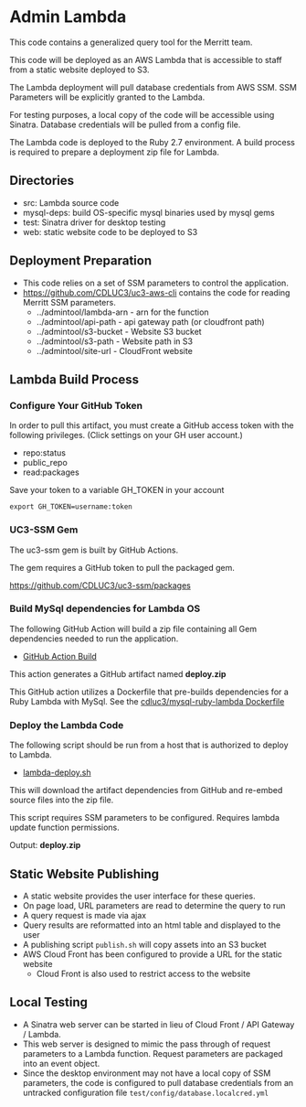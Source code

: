 # Admin Lambda

This code contains a generalized query tool for the Merritt team.

This code will be deployed as an AWS Lambda that is accessible to staff from a static website deployed to S3.

The Lambda deployment will pull database credentials from AWS SSM.  SSM Parameters will be explicitly granted to the Lambda.

For testing purposes, a local copy of the code will be accessible using Sinatra.  Database credentials will be pulled from a config file.

The Lambda code is deployed to the Ruby 2.7 environment.  A build process is required to prepare a deployment zip file for Lambda.

## Directories
- src: Lambda source code
- mysql-deps: build OS-specific mysql binaries used by mysql gems
- test: Sinatra driver for desktop testing
- web: static website code to be deployed to S3

## Deployment Preparation
- This code relies on a set of SSM parameters to control the application.
- https://github.com/CDLUC3/uc3-aws-cli contains the code for reading Merritt SSM parameters.
  - ../admintool/lambda-arn - arn for the function
  - ../admintool/api-path - api gateway path (or cloudfront path)
  - ../admintool/s3-bucket - Website S3 bucket
  - ../admintool/s3-path - Website path in S3
  - ../admintool/site-url - CloudFront website

## Lambda Build Process

### Configure Your GitHub Token

In order to pull this artifact, you must create a GitHub access token
with the following privileges. (Click settings on your GH user account.)
- repo:status
- public_repo
- read:packages

Save your token to a variable GH_TOKEN in your account

```
export GH_TOKEN=username:token
```

### UC3-SSM Gem
The uc3-ssm gem is built by GitHub Actions.  

The gem requires a GitHub token to pull the packaged gem.

https://github.com/CDLUC3/uc3-ssm/packages

### Build MySql dependencies for Lambda OS

The following GitHub Action will build a zip file containing all Gem dependencies needed to run the application.

- [GitHub Action Build](.github/workflows/build-deploy-zip.yml)

This action generates a GitHub artifact named **deploy.zip**

This GitHub action utilizes a Dockerfile that pre-builds dependencies for a Ruby Lambda with MySql.  See the [cdluc3/mysql-ruby-lambda Dockerfile](mysql-ruby-lambda/Dockerfile)

### Deploy the Lambda Code

The following script should be run from a host that is authorized to deploy to Lambda.

- [lambda-deploy.sh](lambda-deploy.sh)

This will download the artifact dependencies from GitHub and re-embed source files into the zip file.

This script requires SSM parameters to be configured.  Requires lambda update function permissions.

Output: **deploy.zip**

## Static Website Publishing
- A static website provides the user interface for these queries.
- On page load, URL parameters are read to determine the query to run
- A query request is made via ajax
- Query results are reformatted into an html table and displayed to the user  
- A publishing script `publish.sh` will copy assets into an S3 bucket
- AWS Cloud Front has been configured to provide a URL for the static website
  - Cloud Front is also used to restrict access to the website

## Local Testing
- A Sinatra web server can be started in lieu of Cloud Front / API Gateway / Lambda.
- This web server is designed to mimic the pass through of request parameters to a Lambda function.  Request parameters are packaged into an event object.
- Since the desktop environment may not have a local copy of SSM parameters, the code is configured to pull database credentials from an untracked configuration file `test/config/database.localcred.yml`
